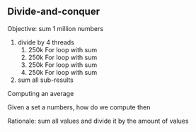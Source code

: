 ## Divide-and-conquer

Objective: sum 1 million numbers

1. divide by 4 threads
   1. 250k For loop with sum
   2. 250k For loop with sum
   3. 250k For loop with sum
   4. 250k For loop with sum
2. sum all sub-results

Computing an average

Given a set a numbers, how do we compute then

Rationale: sum all values and divide it by the amount of values
